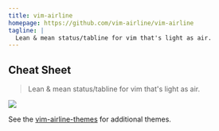 ```yaml
---
title: vim-airline
homepage: https://github.com/vim-airline/vim-airline
tagline: |
  Lean & mean status/tabline for vim that's light as air.
---
```


## Cheat Sheet

> Lean & mean status/tabline for vim that's light as air.

![](https://github.com/vim-airline/vim-airline/wiki/screenshots/demo.gif)

See the [vim-airline-themes](/vim-airline-themes) for additional themes.
